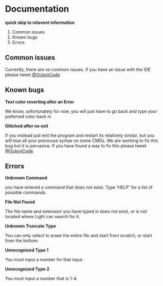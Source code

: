 # Documentation

**quick skip to relavent information**

1. Common issues
2. Known bugs 
3. Errors



## Common issues

Currently, there are no common issues. If you have an issue with the IDE please tweet [@OckonCode](https://twitter.com/OckonCode)

## Known bugs

**Text color reverting after an Error**

We know, unfortunately for now, you will just have to go back and type your preferred color back in

**Glitched after no exit**

If you instead just exit the program and restart its relatively similar, but you will lose all your previouse syntax on some CMDs. We are working to fix this bug but it is pervasive. If you have found a way to fix this please tweet [@OckonCode](https://twitter.com/OckonCode)

## Errors

**Unknown Command**

you have entered a command that does not exist. Type 'HELP' for a list of possible commands.


**File Not Found**

The file name and extension you have typed in does not exist, or is not located where Light can search for it.

**Unknown Truncate Type**

You can only select to erase the entire file and start from scratch, or start from the bottom.

**Unrecognized Type 1**

You must input a number for that input.

**Unrecognized Type 2**

You must input a number that is 1-4.
